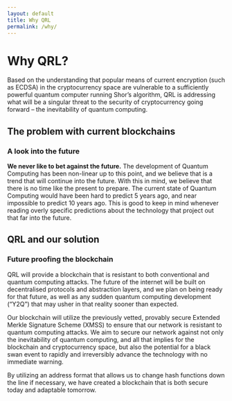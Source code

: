 ```yaml
---
layout: default
title: Why QRL
permalink: /why/
---
```


<div class="wrapper hero">
  <div class="particles">
     <div class="magnifyingglass" 
      data-attach-class=".wrapper.hero .grid p" 
      data-attach-position="bottom right" 
      data-child-anchor="bottom left" 
      data-offset-left="0" 
      data-offset-top="100"
      data-scale="1.1">
    </div>
    <div class="bw1000" 
      data-attach-class=".wrapper.events" 
      data-attach-position="top right" 
      data-child-anchor="bottom right" 
      data-offset-left="50" 
      data-offset-top="-110"
      data-scalex="-1"
      data-scale="1">
    </div>
  </div>
  <div class="grid">
    <div class="w12">
      <h1>Why QRL?</h1>
      <p>Based on the understanding that popular means of current encryption (such as ECDSA) in the cryptocurrency space are vulnerable to a sufficiently powerful quantum computer running Shor’s algorithm, QRL is addressing what will be a singular threat to the security of cryptocurrency going forward – the inevitability of quantum computing.</p>
    </div>
  </div>
</div>


<div class="wrapper">
	<div class="grid">
		<div class="w12">
			<div class="header-section">
				<h2>The problem with current blockchains</h2>
				<h3>A look into the future</h3>
			</div>
			<p><strong>We never like to bet against the future.</strong> The development of Quantum Computing has been non-linear up to this point, and we believe that is a trend that will continue into the future. With this in mind, we believe that there is no time like the present to prepare. The current state of Quantum Computing would have been hard to predict 5 years ago, and near impossible to predict 10 years ago. This is good to keep in mind whenever reading overly specific predictions about the technology that project out that far into the future.
			</p>
		</div>
	</div>
</div>


<div class="wrapper">
	<div class="grid">
		<div class="w12">
			<div class="header-section">
				<h2>QRL and our solution</h2>
				<h3>Future proofing the blockchain</h3>
			</div>
			<p>QRL will provide a blockchain that is resistant to both conventional and quantum computing attacks. The future of the internet will be built on decentralised protocols and abstraction layers, and we plan on being ready for that future, as well as any sudden quantum computing development (“Y2Q”) that may usher in that reality sooner than expected.</p>
			<p>Our blockchain will utilize the previously vetted, provably secure Extended Merkle Signature Scheme (XMSS) to ensure that our network is resistant to quantum computing attacks. We aim to secure our network against not only the inevitability of quantum computing, and all that implies for the blockchain and cryptocurrency space, but also the potential for a black swan event to rapidly and irreversibly advance the technology with no immediate warning.</p>
			<p>By utilizing an address format that allows us to change hash functions down the line if necessary, we have created a blockchain that is both secure today and adaptable tomorrow.</p>
		</div>
	</div>
</div>
